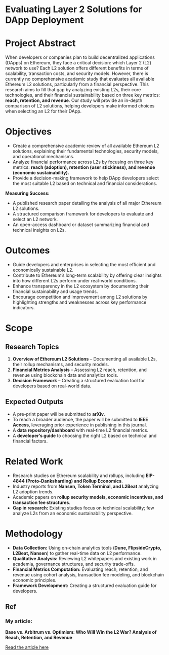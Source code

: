 
# Evaluating Layer 2 Solutions for DApp Deployment 

# Project Abstract
When developers or companies plan to build decentralized applications (DApps) on Ethereum, they face a critical decision: which Layer 2 (L2) network to use? Each L2 solution offers different benefits in terms of scalability, transaction costs, and security models. However, there is currently no comprehensive academic study that evaluates all available Ethereum L2 solutions, particularly from a financial perspective. This research aims to fill that gap by analyzing existing L2s, their core technologies, and their financial sustainability based on three key metrics: **reach, retention, and revenue**. Our study will provide an in-depth comparison of L2 solutions, helping developers make informed choices when selecting an L2 for their DApp.

# Objectives
- Create a comprehensive academic review of all available Ethereum L2 solutions, explaining their fundamental technologies, security models, and operational mechanisms.
- Analyze financial performance across L2s by focusing on three key metrics: **reach (adoption), retention (user stickiness), and revenue (economic sustainability).**
- Provide a decision-making framework to help DApp developers select the most suitable L2 based on technical and financial considerations.

**Measuring Success:**
- A published research paper detailing the analysis of all major Ethereum L2 solutions.
- A structured comparison framework for developers to evaluate and select an L2 network.
- An open-access dashboard or dataset summarizing financial and technical insights on L2s.

# Outcomes
- Guide developers and enterprises in selecting the most efficient and economically sustainable L2.
- Contribute to Ethereum’s long-term scalability by offering clear insights into how different L2s perform under real-world conditions.
- Enhance transparency in the L2 ecosystem by documenting their financial sustainability and usage trends.
- Encourage competition and improvement among L2 solutions by highlighting strengths and weaknesses across key performance indicators.

# Scope

## Research Topics
1. **Overview of Ethereum L2 Solutions** – Documenting all available L2s, their rollup mechanisms, and security models.
2. **Financial Metrics Analysis** – Assessing L2 reach, retention, and revenue using blockchain data and analytics tools.
3. **Decision Framework** – Creating a structured evaluation tool for developers based on real-world data.

## Expected Outputs
- A pre-print paper will be submitted to **arXiv**.
- To reach a broader audience, the paper will be submitted to **IEEE Access**, leveraging prior experience in publishing in this journal.
- A **data repository/dashboard** with real-time L2 financial metrics.
- A **developer’s guide** to choosing the right L2 based on technical and financial factors.

# Related Work
- Research studies on Ethereum scalability and rollups, including **EIP-4844 (Proto-Danksharding) and Rollup Economics**.
- Industry reports from **Nansen, Token Terminal, and L2Beat** analyzing L2 adoption trends.
- Academic papers on **rollup security models, economic incentives, and transaction fee structures**.
- **Gap in research:** Existing studies focus on technical scalability; few analyze L2s from an economic sustainability perspective.

# Methodology
- **Data Collection:** Using on-chain analytics tools (**Dune, FlipsideCrypto, L2Beat, Nansen**) to gather real-time data on L2 performance.
- **Qualitative Analysis:** Reviewing L2 whitepapers and existing work in academia, governance structures, and security trade-offs.
- **Financial Metrics Computation:** Evaluating reach, retention, and revenue using cohort analysis, transaction fee modeling, and blockchain economic principles.
- **Framework Development:** Creating a structured evaluation guide for developers.


## Ref

### My article:
**Base vs. Arbitrum vs. Optimism: Who Will Win the L2 War? Analysis of Reach, Retention, and Revenue**

[Read the article here](https://medium.com/@diteliti/base-vs-arbitrum-vs-optimism-who-will-win-the-l2-war-analysis-of-reach-retention-and-revenue-e7a87a1cc76f)
